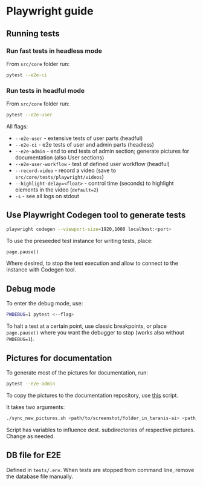 # Playwright guide

## Running tests

### Run fast tests in headless mode

From `src/core` folder run:

```bash
pytest --e2e-ci
```

### Run tests in headful mode

From `src/core` folder run:

```bash
pytest --e2e-user
```

All flags:

- `--e2e-user` - extensive tests of user parts (headful)
- `--e2e-ci` - e2e tests of user and admin parts (headless)
- `--e2e-admin` - end to end tests of admin section; generate pictures for documentation (also User sections)
- `--e2e-user-workflow` - test of defined user workflow (headful)
- `--record-video` - record a video (save to `src/core/tests/playwright/videos`)
- `--highlight-delay=<float>` - control time (seconds) to highlight elements in the video (`default=2`)
- `-s` - see all logs on stdout

## Use Playwright Codegen tool to generate tests

```bash
playwright codegen --viewport-size=1920,1080 localhost:<port>
```

To use the preseeded test instance for writing tests, place:

```python
page.pause()

```

Where desired, to stop the test execution and allow to connect to the instance with Codegen tool.

## Debug mode

To enter the debug mode, use:

```bash
PWDEBUG=1 pytest <--flag>
```

To halt a test at a certain point, use classic breakpoints, or place `page.pause()` where you want the debugger to stop (works also without `PWDEBUG=1`).

## Pictures for documentation

To generate most of the pictures for documentation, run:

```bash
pytest --e2e-admin
```

To copy the pictures to the documentation repository, use [this](https://github.com/taranis-ai/taranis.ai/blob/master/scripts/sync_new_pictures.sh) script.

It takes two arguments:

```bash
./sync_new_pictures.sh <path/to/screenshot/folder_in_taranis-ai> <path_to_taranis.ai/static/docs>
```

Script has variables to influence dest. subdirectories of respective pictures. Change as needed.

## DB file for E2E

Defined in `tests/.env`.
When tests are stopped from command line, remove the database file manually.
